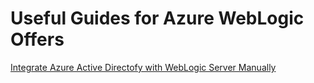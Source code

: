 # Useful Guides for Azure WebLogic Offers

[Integrate Azure Active Directofy with WebLogic Server Manually](https://github.com/galiacheng/doc4azurewls/tree/master/Azure%20Active%20Directory/README.md)

